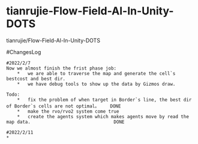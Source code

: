 # tianrujie-Flow-Field-Al-In-Unity-DOTS
tianrujie/Flow-Field-Al-In-Unity-DOTS

#ChangesLog

	#2022/2/7
	Now we almost finish the frist phase job:
		*	we are able to traverse the map and generate the cell`s bestcost and best dir.
		*	we have debug tools to show up the data by Gizmos draw.

	Todo:
		*	fix the problem of when target in Border`s line, the best dir of Border`s cells are not optimal。    DONE
		*	make the rvo/rvo2 system come true
		*	create the agents system which makes agents move by read the map data. 								 DONE

	#2022/2/11
	*		

